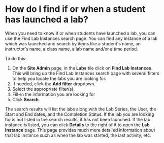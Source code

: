 # How do I find if or when a student has launched a lab?

When you need to know if or when students have launched a lab, you can use the Find Lab Instances search page. You can find any instance of a lab which was launched and search by items like a student's name, an instructor's name, a class name, a lab name and/or a time period.

To do this: 
 1. On the **Site Admin** page, in the **Labs** tile click on **Find Lab Instances**. This will bring up the Find Lab Instances search page with several filters to help you locate the labs you are looking for. 
 1. If needed, click the **Add filter** dropdown.
 1. Select the appropriate filter(s). 
 1. Fill-in the information you are looking for
 1. Click **Search**.

The search results will list the labs along with the Lab Series, the User, the Start and End dates, and the Completion Status. If the lab you are looking for is not listed in the search results, it has not been launched. If the lab instance is listed, you can click **Details** to the right of it to open the **Lab Instance** page. This page provides much more detailed information about that lab instance such as when the lab was started, the last activity, etc.